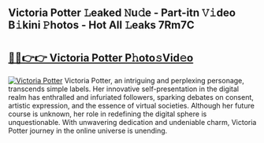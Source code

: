 ## Victoria Potter 𝙻eaked 𝙽u𝚍e - Part-itn 𝚅𝚒deo B𝚒kini 𝙿hotos - Hot All 𝙻eaks 7Rm7C

# <h2><a href="http://ld02cjo.urlbe.top/?page=Victoria+Potter">🔗🔗👉👉 Victoria Potter P𝚑oto𝚜Vid𝚎o</a></h2>

[![Victoria Potter](https://i.imgur.com/eBuTRDB.gif)](http://ld02cjo.urlbe.top/?page=Victoria+Potter)
Victoria Potter, an intriguing and perplexing personage, transcends simple labels. Her innovative self-presentation in the digital realm has enthralled and infuriated followers, sparking debates on consent, artistic expression, and the essence of virtual societies. Although her future course is unknown, her role in redefining the digital sphere is unquestionable. With unwavering dedication and undeniable charm, Victoria Potter journey in the online universe is unending.
